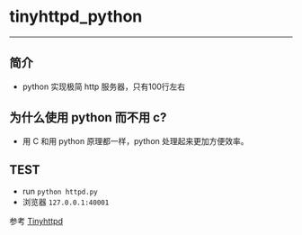 # tinyhttpd_python
-----

## 简介
* python 实现极简 http 服务器，只有100行左右

## 为什么使用 python 而不用 c? 
* 用 C 和用 python 原理都一样，python 处理起来更加方便效率。 


## TEST
* run `python httpd.py`
* 浏览器 `127.0.0.1:40001`


参考
 [Tinyhttpd](https://github.com/EZLippi/Tinyhttpd )

